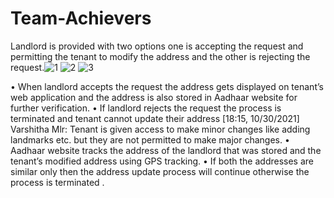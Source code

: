 # Team-Achievers

Landlord is provided with two options one is accepting
the request and permitting the tenant to modify the
address and the other is rejecting the request.![1](https://user-images.githubusercontent.com/93322025/139536537-1b0fe29e-2923-49df-b608-99b2f22ed9a7.png)
![2](https://user-images.githubusercontent.com/93322025/139536539-91b362f3-fae4-47a4-9302-dbe1a0963405.png)
![3](https://user-images.githubusercontent.com/93322025/139536541-0089e1d6-ad46-4dc8-9145-5272647b0dd9.png)

• When landlord accepts the request the address gets
displayed on tenant’s web application and the address
is also stored in Aadhaar website for further
verification.
• If landlord rejects the request the process is
terminated and tenant cannot update their address
[18:15, 10/30/2021] Varshitha Mlr: Tenant is given access to make minor changes like
adding landmarks etc. but they are not permitted to
make major changes.
• Aadhaar website tracks the address of the landlord that
was stored and the tenant’s modified address using GPS
tracking.
• If both the addresses are similar only then the address
update process will continue otherwise the process is
terminated .
